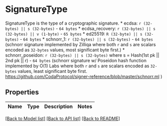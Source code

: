 # SignatureType

SignatureType is the type of a cryptographic signature. * ecdsa: `r (32-bytes) || s (32-bytes)` - `64 bytes` * ecdsa_recovery: `r (32-bytes) || s (32-bytes) || v (1-byte)` - `65 bytes` * ed25519: `R (32-byte) || s (32-bytes)` - `64 bytes` * schnorr_1: `r (32-bytes) || s (32-bytes)` - `64 bytes`  (schnorr signature implemented by Zilliqa where both `r` and `s` are scalars encoded as `32-bytes` values, most significant byte first.) * schnorr_poseidon: `r (32-bytes) || s (32-bytes)` where s = Hash(1st pk || 2nd pk || r) - `64 bytes`  (schnorr signature w/ Poseidon hash function implemented by O(1) Labs where both `r` and `s` are scalars encoded as `32-bytes` values, least significant byte first. https://github.com/CodaProtocol/signer-reference/blob/master/schnorr.ml )
## Properties
Name | Type | Description | Notes
------------ | ------------- | ------------- | -------------

[[Back to Model list]](../README.md#documentation-for-models) [[Back to API list]](../README.md#documentation-for-api-endpoints) [[Back to README]](../README.md)


